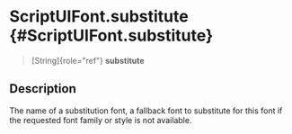 ScriptUIFont.substitute {#ScriptUIFont.substitute}
=======================

> [String]{role="ref"} **substitute**

Description
-----------

The name of a substitution font, a fallback font to substitute for this
font if the requested font family or style is not available.
